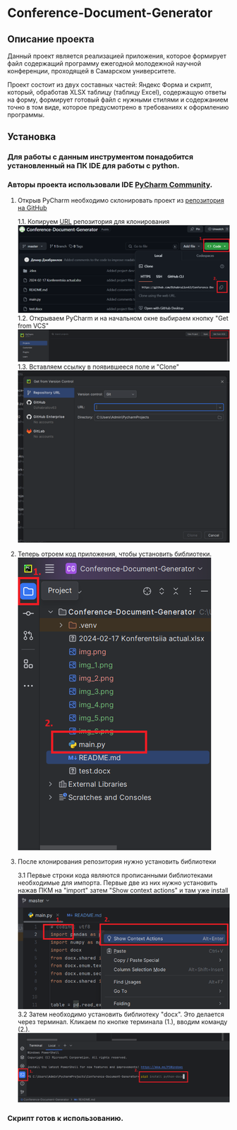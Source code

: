 # Conference-Document-Generator
## Описание проекта
Данный проект является реализацией приложения, которое формирует файл содержащий программу ежегодной молодежной научной конференции, проходящей в Самарском университете.

Проект состоит из двух составных частей: Яндекс Форма и скрипт, который, обработав XLSX таблицу (таблицу Excel), содержащую ответы на форму, формирует готовый файл с нужными стилями и содержанием точно в том виде, которое предусмотрено в требованиях к оформлению программы.

## Установка
### Для работы с данным инструментом понадобится установленный на ПК IDE для работы с python.
### Авторы проекта использовали IDE [PyCharm Community](https://www.jetbrains.com/pycharm/download/?section=windows).

1. Открыв PyCharm необходимо склонировать проект из [репозитория на GitHub](https://github.com/Dzhabrailov63/Conference-Document-Generator.git)
    
    1.1. Копируем [URL](https://github.com/Dzhabrailov63/Conference-Document-Generator.git) репозитория для клонирования 
        ![img_3.png](img_3.png)
    1.2. Открываем PyCharm и на начальном окне выбираем кнопку "Get from VCS"
        ![img_1.![img_2.png](img_2.png)png](img_1.png)
    1.3. Вставляем ссылку в появившееся поле и "Clone"
        ![img_4.png](img_4.png)
2. Теперь отроем код приложения, чтобы установить библиотеки.
![img_7.png](img_7.png)
3. После клонирования репозитория нужно установить библиотеки
    
    3.1 Первые строки кода являются прописанными библиотеками необходимые для импорта. Первые две из них нужно установить нажав ПКМ на "import" затем "Show context actions" и там уже install
![img_5.png](img_5.png)
    3.2 Затем необходимо установить библиотеку "docx". Это делается через терминал. Кликаем по кнопке терминала (1.), вводим команду (2.).
![img_6.png](img_6.png)

### Скрипт готов к использованию.